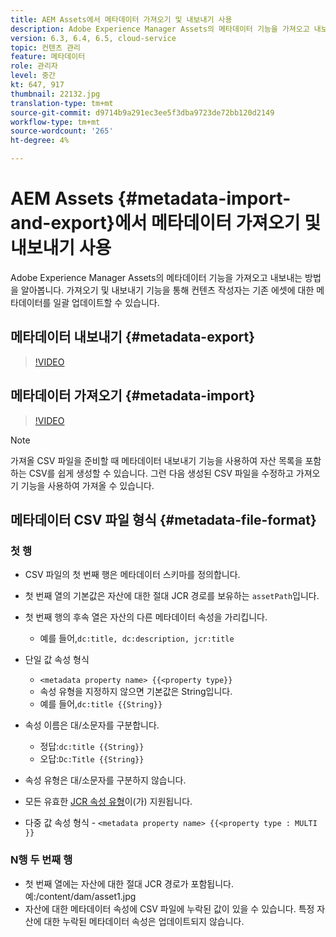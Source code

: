 ```yaml
---
title: AEM Assets에서 메타데이터 가져오기 및 내보내기 사용
description: Adobe Experience Manager Assets의 메타데이터 기능을 가져오고 내보내는 방법을 알아봅니다. 가져오기 및 내보내기 기능을 통해 컨텐츠 작성자는 기존 에셋에 대한 메타데이터를 일괄 업데이트할 수 있습니다.
version: 6.3, 6.4, 6.5, cloud-service
topic: 컨텐츠 관리
feature: 메타데이터
role: 관리자
level: 중간
kt: 647, 917
thumbnail: 22132.jpg
translation-type: tm+mt
source-git-commit: d9714b9a291ec3ee5f3dba9723de72bb120d2149
workflow-type: tm+mt
source-wordcount: '265'
ht-degree: 4%

---
```



# AEM Assets {#metadata-import-and-export}에서 메타데이터 가져오기 및 내보내기 사용

Adobe Experience Manager Assets의 메타데이터 기능을 가져오고 내보내는 방법을 알아봅니다. 가져오기 및 내보내기 기능을 통해 컨텐츠 작성자는 기존 에셋에 대한 메타데이터를 일괄 업데이트할 수 있습니다.

## 메타데이터 내보내기 {#metadata-export}

>[!VIDEO](https://video.tv.adobe.com/v/22132/?quality=12&learn=on)

## 메타데이터 가져오기 {#metadata-import}

>[!VIDEO](https://video.tv.adobe.com/v/21374/?quality=12&learn=on)

>[!NOTE]
>
> 가져올 CSV 파일을 준비할 때 메타데이터 내보내기 기능을 사용하여 자산 목록을 포함하는 CSV를 쉽게 생성할 수 있습니다. 그런 다음 생성된 CSV 파일을 수정하고 가져오기 기능을 사용하여 가져올 수 있습니다.

## 메타데이터 CSV 파일 형식 {#metadata-file-format}

### 첫 행

* CSV 파일의 첫 번째 행은 메타데이터 스키마를 정의합니다.
* 첫 번째 열의 기본값은 자산에 대한 절대 JCR 경로를 보유하는 `assetPath`입니다.

* 첫 번째 행의 후속 열은 자산의 다른 메타데이터 속성을 가리킵니다.
   * 예를 들어,`dc:title, dc:description, jcr:title`

* 단일 값 속성 형식

   * `<metadata property name> {{<property type}}`
   * 속성 유형을 지정하지 않으면 기본값은 String입니다.
   * 예를 들어,`dc:title {{String}}`

* 속성 이름은 대/소문자를 구분합니다.
   * 정답:`dc:title {{String}}`
   * 오답:`Dc:Title {{String}}`

* 속성 유형은 대/소문자를 구분하지 않습니다.
* 모든 유효한 [JCR 속성 유형](https://docs.adobe.com/docs/en/spec/jsr170/javadocs/jcr-2.0/javax/jcr/PropertyType.html)이(가) 지원됩니다.

* 다중 값 속성 형식 - `<metadata property name> {{<property type : MULTI }}`

### N행 두 번째 행

* 첫 번째 열에는 자산에 대한 절대 JCR 경로가 포함됩니다. 예:/content/dam/asset1.jpg
* 자산에 대한 메타데이터 속성에 CSV 파일에 누락된 값이 있을 수 있습니다. 특정 자산에 대한 누락된 메타데이터 속성은 업데이트되지 않습니다.
